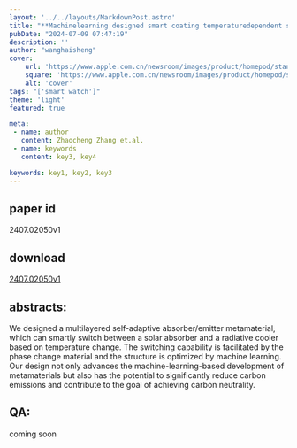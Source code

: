 ```yaml
---
layout: '../../layouts/MarkdownPost.astro'
title: "**Machinelearning designed smart coating temperaturedependent selfadaptation between a solar absorber and a radiative cooler**"
pubDate: "2024-07-09 07:47:19"
description: ''
author: "wanghaisheng"
cover:
    url: 'https://www.apple.com.cn/newsroom/images/product/homepod/standard/Apple-HomePod-hero-230118_big.jpg.large_2x.jpg'
    square: 'https://www.apple.com.cn/newsroom/images/product/homepod/standard/Apple-HomePod-hero-230118_big.jpg.large_2x.jpg'
    alt: 'cover'
tags: "['smart watch']"
theme: 'light'
featured: true

meta:
 - name: author
   content: Zhaocheng Zhang et.al.
 - name: keywords
   content: key3, key4

keywords: key1, key2, key3
---
```


## paper id
2407.02050v1
## download
[2407.02050v1](http://arxiv.org/abs/2407.02050v1)
## abstracts:
We designed a multilayered self-adaptive absorber/emitter metamaterial, which can smartly switch between a solar absorber and a radiative cooler based on temperature change. The switching capability is facilitated by the phase change material and the structure is optimized by machine learning. Our design not only advances the machine-learning-based development of metamaterials but also has the potential to significantly reduce carbon emissions and contribute to the goal of achieving carbon neutrality.
## QA:
coming soon
